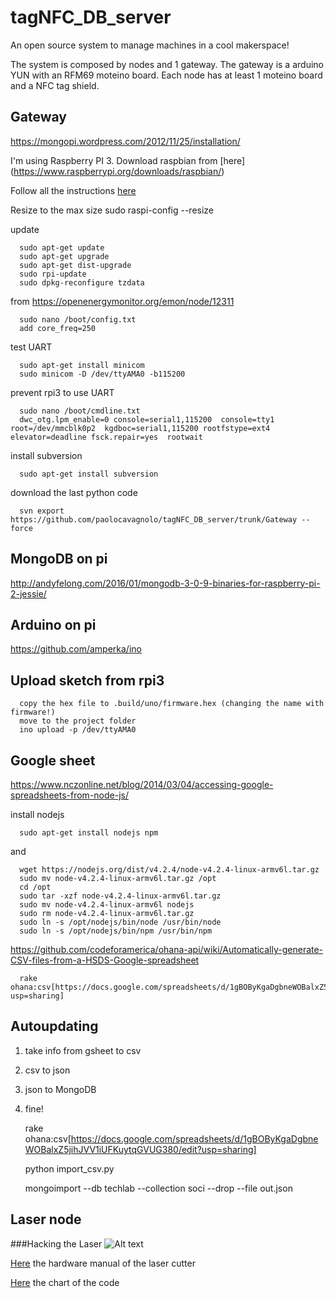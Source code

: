 # tagNFC_DB_server

An open source system to manage machines in a cool makerspace!

The system is composed by nodes and 1 gateway. The gateway is a arduino YUN with an RFM69 moteino board.
Each node has at least 1 moteino board and a NFC tag shield.

## Gateway

https://mongopi.wordpress.com/2012/11/25/installation/

I'm using Raspberry PI 3.
Download raspbian from [here] (https://www.raspberrypi.org/downloads/raspbian/)

Follow all the instructions [here](https://www.raspberrypi.org/documentation/installation/installing-images/)

Resize to the max size
      sudo raspi-config
      --resize

update

      sudo apt-get update
      sudo apt-get upgrade
      sudo apt-get dist-upgrade
      sudo rpi-update
      sudo dpkg-reconfigure tzdata

from https://openenergymonitor.org/emon/node/12311

      sudo nano /boot/config.txt
      add core_freq=250

test UART

      sudo apt-get install minicom
      sudo minicom -D /dev/ttyAMA0 -b115200

prevent rpi3 to use UART

      sudo nano /boot/cmdline.txt
      dwc_otg.lpm_enable=0 console=serial1,115200  console=tty1 root=/dev/mmcblk0p2  kgdboc=serial1,115200 rootfstype=ext4 elevator=deadline fsck.repair=yes  rootwait

install subversion

      sudo apt-get install subversion

download the last python code

      svn export https://github.com/paolocavagnolo/tagNFC_DB_server/trunk/Gateway --force

## MongoDB on pi
http://andyfelong.com/2016/01/mongodb-3-0-9-binaries-for-raspberry-pi-2-jessie/

## Arduino on pi
https://github.com/amperka/ino

## Upload sketch from rpi3

      copy the hex file to .build/uno/firmware.hex (changing the name with firmware!)
      move to the project folder
      ino upload -p /dev/ttyAMA0



## Google sheet

https://www.nczonline.net/blog/2014/03/04/accessing-google-spreadsheets-from-node-js/

install nodejs

      sudo apt-get install nodejs npm

and

      wget https://nodejs.org/dist/v4.2.4/node-v4.2.4-linux-armv6l.tar.gz
      sudo mv node-v4.2.4-linux-armv6l.tar.gz /opt
      cd /opt
      sudo tar -xzf node-v4.2.4-linux-armv6l.tar.gz
      sudo mv node-v4.2.4-linux-armv6l nodejs
      sudo rm node-v4.2.4-linux-armv6l.tar.gz
      sudo ln -s /opt/nodejs/bin/node /usr/bin/node
      sudo ln -s /opt/nodejs/bin/npm /usr/bin/npm


https://github.com/codeforamerica/ohana-api/wiki/Automatically-generate-CSV-files-from-a-HSDS-Google-spreadsheet

      rake ohana:csv[https://docs.google.com/spreadsheets/d/1gBOByKgaDgbneWOBalxZ5jihJVV1iUFKuytqGVUG380/edit?usp=sharing]


## Autoupdating

1) take info from gsheet to csv
2) csv to json
3) json to MongoDB
4) fine!

      rake ohana:csv[https://docs.google.com/spreadsheets/d/1gBOByKgaDgbneWOBalxZ5jihJVV1iUFKuytqGVUG380/edit?usp=sharing]

      python import_csv.py

      mongoimport --db techlab --collection soci --drop --file out.json





## Laser node
###Hacking the Laser
![Alt text](https://lh3.googleusercontent.com/XCoaaOT6O4BzO5U8wtSX5OgKLz_5uHQfqf0ip7A4G7SFzWbD5I9IVt8VVpTohM7vxBachwNntntgR7AXrMmXbZT2xcmWbJHFiKCxw51UEXsCrnUGEzItq08hpOqjPtaAMyVmiOfyLbpttHSsaZAfdHApaE0IhWU2CuKlxmATBdZQVPPnSq5IY48vzpxxIxnhgU-8_X8iBdprwrxxi1ipQlW03wTsdQJxsuQXEFAlLoji4GDxcNwTg6HCiuazvL7z2O9PNjl8fh2ZqRUJ-o8-S6h_YDJS_h3S0DlXKqkOT7D3ySid1lnkl4pnGfH3UeTRWR8sIsFFiXZJG9XbDSN9gE4zaC8hZ0jSkn0PtpXjhmQud319eMzWMp1Mlvnzs-zLMPg1csdetR4byz5kNwCcq2aUTB_ZxUjs12GbwXpFRQn_vEU_V7dkngDEVgaLf40fI1C5tq-0sXk5z_JfZuJ-YnChFW20um7CboWuRyQgWfZD5J2YpKXa6o_N4uTl6AQhcif_0sROuGY5TRw4uxC_Y9i0R8-bZ8zytLX7R6atuqXTnRhDI-cY9jVQkxwEgDadLUuYMA=w453-h805-no)

[Here](http://www.rabbitlaserusa.com/manuals/MPC6515HardwareManual.pdf) the hardware manual of the laser cutter

[Here](https://drive.google.com/file/d/0B4KNW3XBN0r0WHJ2bXZvNFVPemM/view?usp=sharing) the chart of the code

